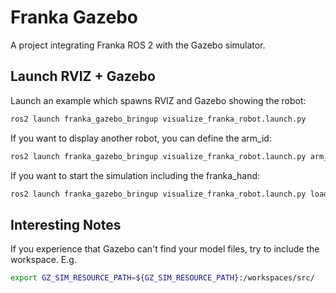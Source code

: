 # Franka Gazebo
A project integrating Franka ROS 2 with the Gazebo simulator.

## Launch RVIZ + Gazebo

Launch an example which spawns RVIZ and Gazebo showing the robot:

```bash
ros2 launch franka_gazebo_bringup visualize_franka_robot.launch.py
```

If you want to display another robot, you can define the arm_id:

```bash
ros2 launch franka_gazebo_bringup visualize_franka_robot.launch.py arm_id:=fp3
```

If you want to start the simulation including the franka_hand:

```bash
ros2 launch franka_gazebo_bringup visualize_franka_robot.launch.py load_gripper:=true franka_hand:='franka_hand'
```

## Interesting Notes

If you experience that Gazebo can't find your model files, try to include the workspace. E.g.

```bash
export GZ_SIM_RESOURCE_PATH=${GZ_SIM_RESOURCE_PATH}:/workspaces/src/
```
